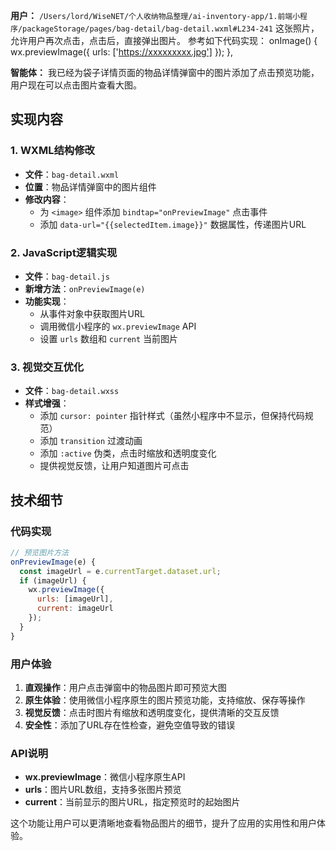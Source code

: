 **用户：** 
`/Users/lord/WiseNET/个人收纳物品整理/ai-inventory-app/1.前端小程序/packageStorage/pages/bag-detail/bag-detail.wxml#L234-241`  这张照片，允许用户再次点击，点击后，直接弹出图片。 
 参考如下代码实现： 
     onImage() { 
       wx.previewImage({ 
         urls: ['https://xxxxxxxxx.jpg'] 
       }); 
     },

**智能体：** 
我已经为袋子详情页面的物品详情弹窗中的图片添加了点击预览功能，用户现在可以点击图片查看大图。

## 实现内容

### 1. WXML结构修改
- **文件**：`bag-detail.wxml`
- **位置**：物品详情弹窗中的图片组件
- **修改内容**：
  - 为 `<image>` 组件添加 `bindtap="onPreviewImage"` 点击事件
  - 添加 `data-url="{{selectedItem.image}}"` 数据属性，传递图片URL

### 2. JavaScript逻辑实现
- **文件**：`bag-detail.js`
- **新增方法**：`onPreviewImage(e)`
- **功能实现**：
  - 从事件对象中获取图片URL
  - 调用微信小程序的 `wx.previewImage` API
  - 设置 `urls` 数组和 `current` 当前图片

### 3. 视觉交互优化
- **文件**：`bag-detail.wxss`
- **样式增强**：
  - 添加 `cursor: pointer` 指针样式（虽然小程序中不显示，但保持代码规范）
  - 添加 `transition` 过渡动画
  - 添加 `:active` 伪类，点击时缩放和透明度变化
  - 提供视觉反馈，让用户知道图片可点击

## 技术细节

### 代码实现
```javascript
// 预览图片方法
onPreviewImage(e) {
  const imageUrl = e.currentTarget.dataset.url;
  if (imageUrl) {
    wx.previewImage({
      urls: [imageUrl],
      current: imageUrl
    });
  }
}
```

### 用户体验
1. **直观操作**：用户点击弹窗中的物品图片即可预览大图
2. **原生体验**：使用微信小程序原生的图片预览功能，支持缩放、保存等操作
3. **视觉反馈**：点击时图片有缩放和透明度变化，提供清晰的交互反馈
4. **安全性**：添加了URL存在性检查，避免空值导致的错误

### API说明
- **wx.previewImage**：微信小程序原生API
- **urls**：图片URL数组，支持多张图片预览
- **current**：当前显示的图片URL，指定预览时的起始图片

这个功能让用户可以更清晰地查看物品图片的细节，提升了应用的实用性和用户体验。